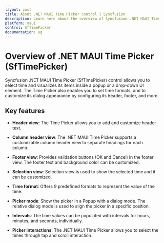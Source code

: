 ```yaml
---
layout: post
title: About .NET MAUI Time Picker control | Syncfusion
description: Learn here about the overview of Syncfusion .NET MAUI Time Picker (SfTimePicker) control, its basic features, and time picker functionalities.
platform: maui
control: SfTimePicker
documentation: ug
---
```


# Overview of .NET MAUI Time Picker (SfTimePicker)

Syncfusion .NET MAUI Time Picker (SfTimePicker) control allows you to select time and visualizes its items inside a popup or a drop-down UI element. The Time Picker also enables you to set time formats, and to customize its dialog appearance by configuring its header, footer, and more.

## Key features

* **Header view**: The Time Picker allows you to add and customize header text.

* **Column header view**: The .NET MAUI Time Picker supports a customizable column header view to separate headings for each column.

* **Footer view**: Provides validation buttons (OK and Cancel) in the footer view. The footer text and background color can be customized.

* **Selection view**: Selection view is used to show the selected time and it can be customized.

* **Time format**: Offers 9 predefined formats to represent the value of the time.

* **Picker mode**: Show the picker in a Popup with a dialog mode. The relative dialog mode is used to align the picker in a specific position.

* **Intervals**: The time values can be populated with intervals for hours, minutes, and seconds, individually.

* **Picker interactions**: The .NET MAUI Time Picker allows you to select the times through tap and scroll interaction.